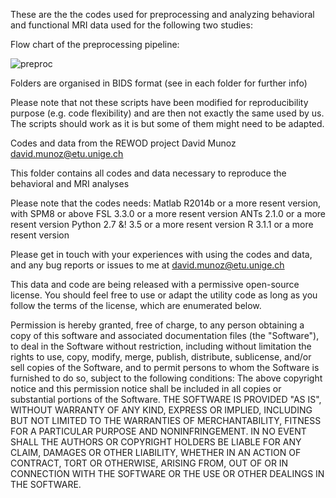 These are the the codes used for preprocessing and analyzing behavioral and functional MRI data used for the following two studies:

Flow chart of the preprocessing pipeline:

![preproc](https://github.com/evapool/REWOD/blob/master/PREPROC/Figure_preproc.png)


Folders are organised in BIDS format (see in each folder for further info)


Please note that not these scripts have been modified for reproducibility purpose (e.g. code flexibility) and are then not exactly the same used by us. The scripts should work as it is but some of them might need to be adapted.

Codes and data from the REWOD project
David Munoz david.munoz@etu.unige.ch

This folder contains all codes and data necessary to reproduce the behavioral and MRI analyses

Please note that the codes needs: 
Matlab R2014b or a more resent version, with SPM8 or above
FSL 3.3.0 or a more resent version
ANTs 2.1.0 or a more resent version
Python 2.7 &! 3.5 or a more resent version
R 3.1.1 or a more resent version


Please get in touch with your experiences with using the codes and data, and any bug reports or issues to me at david.munoz@etu.unige.ch


This data and code are being released with a permissive open-source license. You should feel free to use or adapt the utility code as long as you follow the terms of the license, which are enumerated below.

Permission is hereby granted, free of charge, to any person obtaining a copy of this software and associated documentation files (the "Software"), to deal in the Software without restriction, including without limitation the rights to use, copy, modify, merge, publish, distribute, sublicense, and/or sell copies of the Software, and to permit persons to whom the Software is furnished to do so, subject to the following conditions:
The above copyright notice and this permission notice shall be included in all copies or substantial portions of the Software.
THE SOFTWARE IS PROVIDED "AS IS", WITHOUT WARRANTY OF ANY KIND, EXPRESS OR IMPLIED, INCLUDING BUT NOT LIMITED TO THE WARRANTIES OF MERCHANTABILITY, FITNESS FOR A PARTICULAR PURPOSE AND NONINFRINGEMENT. IN NO EVENT SHALL THE AUTHORS OR COPYRIGHT HOLDERS BE LIABLE FOR ANY CLAIM, DAMAGES OR OTHER LIABILITY, WHETHER IN AN ACTION OF CONTRACT, TORT OR OTHERWISE, ARISING FROM, OUT OF OR IN CONNECTION WITH THE SOFTWARE OR THE USE OR OTHER DEALINGS IN THE SOFTWARE.
